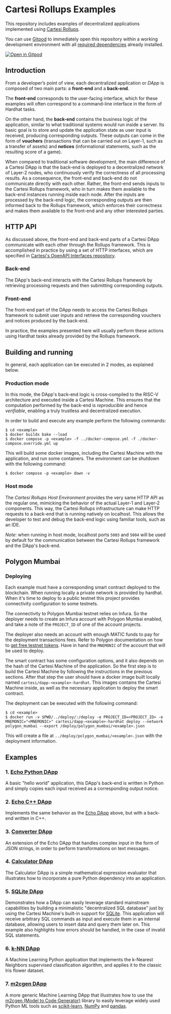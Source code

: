 # Cartesi Rollups Examples

This repository includes examples of decentralized applications implemented using [Cartesi Rollups](https://github.com/cartesi/rollups).

You can use [Gitpod](https://www.gitpod.io/) to immediately open this repository within a working development environment with all [required dependencies](https://cartesi.io/docs/build-dapps/requirements) already installed.

[![Open in Gitpod](https://gitpod.io/button/open-in-gitpod.svg)](https://gitpod.io/#prebuild/https://github.com/cartesi/rollups-examples/)

## Introduction

From a developer’s point of view, each decentralized application or _DApp_ is composed of two main parts: a **front-end** and a **back-end**.

The **front-end** corresponds to the user-facing interface, which for these examples will often correspond to a command-line interface in the form of Hardhat tasks.

On the other hand, the **back-end** contains the business logic of the application, similar to what traditional systems would run inside a server. Its basic goal is to store and update the application state as user input is received, producing corresponding outputs. These outputs can come in the form of **vouchers** (transactions that can be carried out on Layer-1, such as a transfer of assets) and **notices** (informational statements, such as the resulting score of a game).

When compared to traditional software development, the main difference of a Cartesi DApp is that the back-end is deployed to a decentralized network of Layer-2 nodes, who continuously verify the correctness of all processing results. As a consequence, the front-end and back-end do not communicate directly with each other. Rather, the front-end sends inputs to the Cartesi Rollups framework, who in turn makes them available to the back-end instances running inside each node. After the inputs are processed by the back-end logic, the corresponding outputs are then informed back to the Rollups framework, which enforces their correctness and makes them available to the front-end and any other interested parties.

## HTTP API

As discussed above, the front-end and back-end parts of a Cartesi DApp communicate with each other through the Rollups framework.
This is accomplished in practice by using a set of HTTP interfaces, which are specified in [Cartesi's OpenAPI Interfaces repository](https://github.com/cartesi/openapi-interfaces/).

### Back-end

The DApp's back-end interacts with the Cartesi Rollups framework by retrieving processing requests and then submitting corresponding outputs.

### Front-end

The front-end part of the DApp needs to access the Cartesi Rollups framework to submit user inputs and retrieve the corresponding vouchers and notices produced by the back-end.

In practice, the examples presented here will usually perform these actions using Hardhat tasks already provided by the Rollups framework.

## Building and running

In general, each application can be executed in 2 modes, as explained below.

### Production mode

In this mode, the DApp's back-end logic is cross-compiled to the RISC-V architecture and executed inside a Cartesi Machine. This ensures that the computation performed by the back-end is _reproducible_ and hence _verifiable_, enabling a truly trustless and decentralized execution.

In order to build and execute any example perform the following commands:

```
$ cd <example>
$ docker buildx bake --load
$ docker compose -p <example> -f ../docker-compose.yml -f ./docker-compose.override.yml up
```

This will build some docker images, including the Cartesi Machine with the application, and run some containers.
The environment can be shutdown with the following command:

```
$ docker compose -p <example> down -v
```

### Host mode

The _Cartesi Rollups Host Environment_ provides the very same HTTP API as the regular one, mimicking the behavior of the actual Layer-1 and Layer-2 components. This way, the Cartesi Rollups infrastructure can make HTTP requests to a back-end that is running natively on localhost. This allows the developer to test and debug the back-end logic using familiar tools, such as an IDE.

_Note_: when running in host mode, localhost ports `5003` and `5004` will be used by default for the communication between the Cartesi Rollups framework and the DApp's back-end.

## Polygon Mumbai

### Deploying

Each example must have a corresponding smart contract deployed to the blockchain. When running locally a private network is provided by hardhat. When it's time to deploy to a public testnet this project provides connectivity configuration to some testnets.

The connectivity to Polygon Mumbai testnet relies on Infura. So the deployer needs to create an Infura account with Polygon Mumbai enabled, and take a note of the `PROJECT_ID` of one of the account projects.

The deployer also needs an account with enough MATIC funds to pay for the deployment transactions fees. Refer to Polygon documentation on how to [get free testnet tokens](https://docs.polygon.technology/docs/develop/tools/polygon-faucet/). Have in hand the `MNEMONIC` of the account that will be used to deploy.

The smart contract has some configuration options, and it also depends on the hash of the Cartesi Machine of the application. So the first step is to build the Cartesi Machine by following the instructions in the previous sections. After that step the user should have a docker image built locally named `cartesi/dapp-<example>-hardhat`. This images contains the Cartesi Machine inside, as well as the necessary application to deploy the smart contract.

The deployment can be executed with the following command:

```shell
$ cd <example>
$ docker run -v $PWD/../deploy/:/deploy -e PROJECT_ID=<PROJECT_ID> -e MNEMONIC="<MNEMONIC>" cartesi/dapp-<example>-hardhat deploy --network polygon_mumbai --export /deploy/polygon_mumbai/<example>.json
```

This will create a file at `../deploy/polygon_mumbai/<example>.json` with the deployment information.

## Examples

### 1. [Echo Python DApp](./echo-python)

A basic "hello world" application, this DApp's back-end is written in Python and simply copies each input received as a corresponding output notice.

### 2. [Echo C++ DApp](./echo-cpp)

Implements the same behavior as the [Echo DApp](#1-echo-dapp) above, but with a back-end written in C++.

### 3. [Converter DApp](./converter)

An extension of the Echo DApp that handles complex input in the form of JSON strings, in order to perform transformations on text messages.

### 4. [Calculator DApp](./calculator)

The Calculator DApp is a simple mathematical expression evaluator that illustrates how to incorporate a pure Python dependency into an application.

### 5. [SQLite DApp](./sqlite)

Demonstrates how a DApp can easily leverage standard mainstream capabilities by building a minimalistic "decentralized SQL database" just by using the Cartesi Machine's built-in support for [SQLite](https://www.sqlite.org/index.html). This application will receive arbitrary SQL commands as input and execute them in an internal database, allowing users to insert data and query them later on. This example also highlights how errors should be handled, in the case of invalid SQL statements.

### 6. [k-NN DApp](./knn)

A Machine Learning Python application that implements the k-Nearest Neighbors supervised classification algorithm, and applies it to the classic Iris flower dataset.

### 7. [m2cgen DApp](./m2cgen)

A more generic Machine Learning DApp that illustrates how to use the [m2cgen (Model to Code Generator)](https://github.com/BayesWitnesses/m2cgen) library to easily leverage widely used Python ML tools such as [scikit-learn](https://scikit-learn.org/), [NumPy](https://numpy.org/) and [pandas](https://pandas.pydata.org/).
